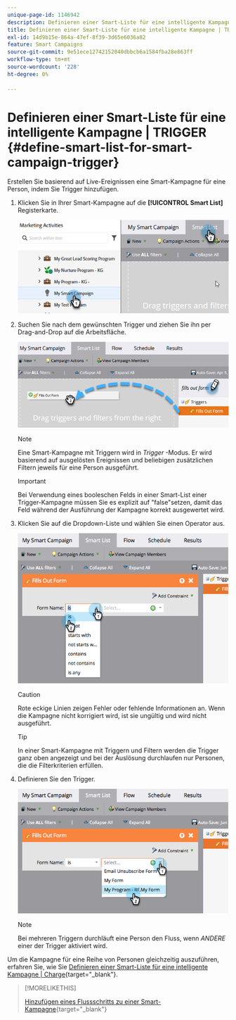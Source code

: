 ```yaml
---
unique-page-id: 1146942
description: Definieren einer Smart-Liste für eine intelligente Kampagne | Trigger - Marketo Docs - Produktdokumentation
title: Definieren einer Smart-Liste für eine intelligente Kampagne | TRIGGER
exl-id: 14d9b15e-864a-47ef-8f39-3d65e6036a82
feature: Smart Campaigns
source-git-commit: 9e51ece12742152040dbbcb6a1584fba28e863ff
workflow-type: tm+mt
source-wordcount: '228'
ht-degree: 0%

---
```


# Definieren einer Smart-Liste für eine intelligente Kampagne | TRIGGER {#define-smart-list-for-smart-campaign-trigger}

Erstellen Sie basierend auf Live-Ereignissen eine Smart-Kampagne für eine Person, indem Sie Trigger hinzufügen.

1. Klicken Sie in Ihrer Smart-Kampagne auf die **[!UICONTROL Smart List]** Registerkarte.

   ![](assets/define-smart-list-for-smart-campaign-trigger-1.png)

1. Suchen Sie nach dem gewünschten Trigger und ziehen Sie ihn per Drag-and-Drop auf die Arbeitsfläche.

   ![](assets/define-smart-list-for-smart-campaign-trigger-2.png)

   >[!NOTE]
   >
   >Eine Smart-Kampagne mit Triggern wird in _Trigger_ -Modus. Er wird basierend auf ausgelösten Ereignissen und beliebigen zusätzlichen Filtern jeweils für eine Person ausgeführt.

   >[!IMPORTANT]
   >
   >Bei Verwendung eines booleschen Felds in einer Smart-List einer Trigger-Kampagne müssen Sie es explizit auf &quot;false&quot;setzen, damit das Feld während der Ausführung der Kampagne korrekt ausgewertet wird.

1. Klicken Sie auf die Dropdown-Liste und wählen Sie einen Operator aus.

   ![](assets/define-smart-list-for-smart-campaign-trigger-3.png)

   >[!CAUTION]
   >
   >Rote eckige Linien zeigen Fehler oder fehlende Informationen an. Wenn die Kampagne nicht korrigiert wird, ist sie ungültig und wird nicht ausgeführt.

   >[!TIP]
   >
   >In einer Smart-Kampagne mit Triggern und Filtern werden die Trigger ganz oben angezeigt und bei der Auslösung durchlaufen nur Personen, die die Filterkriterien erfüllen.

1. Definieren Sie den Trigger.

   ![](assets/define-smart-list-for-smart-campaign-trigger-4.png)

   >[!NOTE]
   >
   >Bei mehreren Triggern durchläuft eine Person den Fluss, wenn _ANDERE_ einer der Trigger aktiviert wird.

Um die Kampagne für eine Reihe von Personen gleichzeitig auszuführen, erfahren Sie, wie Sie [Definieren einer Smart-Liste für eine intelligente Kampagne | Charge](/help/marketo/product-docs/core-marketo-concepts/smart-campaigns/creating-a-smart-campaign/define-smart-list-for-smart-campaign-batch.md){target="_blank"}.

>[!MORELIKETHIS]
>
>[Hinzufügen eines Flussschritts zu einer Smart-Kampagne](/help/marketo/product-docs/core-marketo-concepts/smart-campaigns/flow-actions/add-a-flow-step-to-a-smart-campaign.md){target="_blank"}
